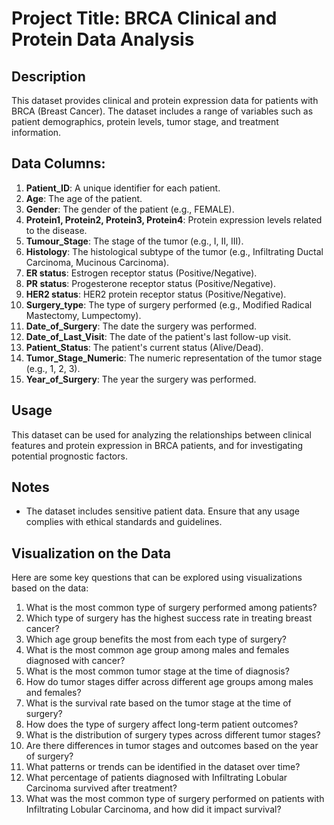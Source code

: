 
# Project Title: BRCA Clinical and Protein Data Analysis

## Description
This dataset provides clinical and protein expression data for patients with BRCA (Breast Cancer). The dataset includes a range of variables such as patient demographics, protein levels, tumor stage, and treatment information.

## Data Columns:
1. **Patient_ID**: A unique identifier for each patient.
2. **Age**: The age of the patient.
3. **Gender**: The gender of the patient (e.g., FEMALE).
4. **Protein1, Protein2, Protein3, Protein4**: Protein expression levels related to the disease.
5. **Tumour_Stage**: The stage of the tumor (e.g., I, II, III).
6. **Histology**: The histological subtype of the tumor (e.g., Infiltrating Ductal Carcinoma, Mucinous Carcinoma).
7. **ER status**: Estrogen receptor status (Positive/Negative).
8. **PR status**: Progesterone receptor status (Positive/Negative).
9. **HER2 status**: HER2 protein receptor status (Positive/Negative).
10. **Surgery_type**: The type of surgery performed (e.g., Modified Radical Mastectomy, Lumpectomy).
11. **Date_of_Surgery**: The date the surgery was performed.
12. **Date_of_Last_Visit**: The date of the patient's last follow-up visit.
13. **Patient_Status**: The patient's current status (Alive/Dead).
14. **Tumor_Stage_Numeric**: The numeric representation of the tumor stage (e.g., 1, 2, 3).
15. **Year_of_Surgery**: The year the surgery was performed.

## Usage
This dataset can be used for analyzing the relationships between clinical features and protein expression in BRCA patients, and for investigating potential prognostic factors.

## Notes
- The dataset includes sensitive patient data. Ensure that any usage complies with ethical standards and guidelines.

## Visualization on the Data

Here are some key questions that can be explored using visualizations based on the data:

1. What is the most common type of surgery performed among patients?
2. Which type of surgery has the highest success rate in treating breast cancer?
3. Which age group benefits the most from each type of surgery?
4. What is the most common age group among males and females diagnosed with cancer?
5. What is the most common tumor stage at the time of diagnosis?
6. How do tumor stages differ across different age groups among males and females?
7. What is the survival rate based on the tumor stage at the time of surgery?
8. How does the type of surgery affect long-term patient outcomes?
9. What is the distribution of surgery types across different tumor stages?
10. Are there differences in tumor stages and outcomes based on the year of surgery?
11. What patterns or trends can be identified in the dataset over time?
12. What percentage of patients diagnosed with Infiltrating Lobular Carcinoma survived after treatment?
13. What was the most common type of surgery performed on patients with Infiltrating Lobular Carcinoma, and how did it impact survival?
